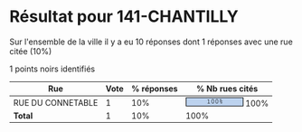 # Résultat pour 141-CHANTILLY

Sur l'ensemble de la ville il y a eu 10 réponses dont 1 réponses avec une rue citée (10%)

1 points noirs identifiés

| Rue | Vote | % réponses | % Nb rues cités|
|-----|------|------------|----------------|
| RUE DU CONNETABLE | 1 | 10% | <img src="../../img/bar_100.gif" />&nbsp;100%|
| **Total** | 1 | 10% | 100%|
